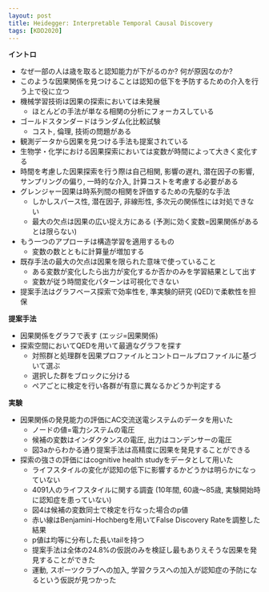 ```yaml
---
layout: post
title: Heidegger: Interpretable Temporal Causal Discovery 
tags: [KDD2020]
---
```



**イントロ**
- なぜ一部の人は歳を取ると認知能力が下がるのか? 何が原因なのか?
- このような因果関係を見つけることは認知の低下を予防するための介入を行う上で役に立つ
- 機械学習技術は因果の探索においては未発展
  - ほとんどの手法が単なる相関の分析にフォーカスしている
- ゴールドスタンダードはランダム化比較試験
  - コスト, 倫理, 技術の問題がある
- 観測データから因果を見つける手法も提案されている
- 生物学・化学における因果探索においては変数が時間によって大きく変化する
- 時間を考慮した因果探索を行う際は自己相関, 影響の遅れ, 潜在因子の影響, サンプリングの偏り, 一時的な介入, 計算コストを考慮する必要がある
- グレンジャー因果は時系列間の相関を評価するための先駆的な手法
  - しかしスパース性, 潜在因子, 非線形性, 多次元の関係性には対処できない
  - 最大の欠点は因果の広い捉え方にある (予測に効く変数=因果関係があるとは限らない)
- もう一つのアプローチは構造学習を適用するもの
  - 変数の数とともに計算量が増加する
- 既存手法の最大の欠点は因果を限られた意味で使っていること
  - ある変数が変化したら出力が変化するか否かのみを学習結果として出す
  - 変数が従う時間変化パターンは可視化できない
- 提案手法はグラフベース探索で効率性を, 準実験的研究 (QED)で柔軟性を担保

**提案手法**
- 因果関係をグラフで表す (エッジ=因果関係)
- 探索空間においてQEDを用いて最適なグラフを探す
  - 対照群と処理群を因果プロファイルとコントロールプロファイルに基づいて選ぶ
  - 選択した群をブロックに分ける
  - ペアごとに検定を行い各群が有意に異なるかどうか判定する 

**実験**
- 因果関係の発見能力の評価にAC交流送電システムのデータを用いた
  - ノードの値=電力システムの電圧
  - 候補の変数はインダクタンスの電圧, 出力はコンデンサーの電圧
  - 図3aからわかる通り提案手法は高精度に因果を発見することができる 
- 探索の強さの評価にはcognitive health studyをデータとして用いた
  - ライフスタイルの変化が認知の低下に影響するかどうかは明らかになっていない
  - 4091人のライフスタイルに関する調査 (10年間, 60歳〜85歳, 実験開始時に認知症を患っていない) 
  - 図4は候補の変数同士で検定を行なった場合のp値
  - 赤い線はBenjamini-Hochbergを用いてFalse Discovery Rateを調整した結果
  - p値は均等に分布した長いtailを持つ
  - 提案手法は全体の24.8%の仮説のみを検証し最もありえそうな因果を発見することができた
  - 運動, スポーツクラブへの加入, 学習クラスへの加入が認知症の予防になるという仮説が見つかった


